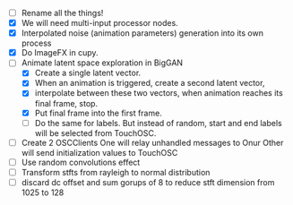 - [ ] Rename all the things!
- [x] We will need multi-input processor nodes.
- [x] Interpolated noise (animation parameters) generation into its own process
- [x] Do ImageFX in cupy.
- [ ] Animate latent space exploration in BigGAN
  - [x] Create a single latent vector.
  - [x] When an animation is triggered, create a second latent vector,
  - [x] interpolate between these two vectors, when animation reaches its final frame, stop.
  - [x] Put final frame into the first frame.
  - [ ] Do the same for labels. But instead of random, start and end labels will be selected from TouchOSC.
- [ ] Create 2 OSCClients
      One will relay unhandled messages to Onur
      Other will send initialization values to TouchOSC
- [ ] Use random convolutions effect
- [ ] Transform stfts from rayleigh to normal distribution
- [ ] discard dc offset and sum gorups of 8 to reduce stft dimension from 1025 to 128
